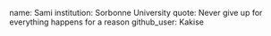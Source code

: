 name: Sami
institution: Sorbonne University
quote: Never give up for everything happens for a reason
github_user: Kakise
